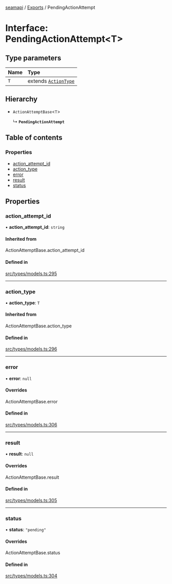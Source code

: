 [seamapi](../README.md) / [Exports](../modules.md) / PendingActionAttempt

# Interface: PendingActionAttempt<T\>

## Type parameters

| Name | Type |
| :------ | :------ |
| `T` | extends [`ActionType`](../modules.md#actiontype) |

## Hierarchy

- `ActionAttemptBase`<`T`\>

  ↳ **`PendingActionAttempt`**

## Table of contents

### Properties

- [action\_attempt\_id](PendingActionAttempt.md#action_attempt_id)
- [action\_type](PendingActionAttempt.md#action_type)
- [error](PendingActionAttempt.md#error)
- [result](PendingActionAttempt.md#result)
- [status](PendingActionAttempt.md#status)

## Properties

### action\_attempt\_id

• **action\_attempt\_id**: `string`

#### Inherited from

ActionAttemptBase.action\_attempt\_id

#### Defined in

[src/types/models.ts:295](https://github.com/seamapi/javascript/blob/main/src/types/models.ts#L295)

___

### action\_type

• **action\_type**: `T`

#### Inherited from

ActionAttemptBase.action\_type

#### Defined in

[src/types/models.ts:296](https://github.com/seamapi/javascript/blob/main/src/types/models.ts#L296)

___

### error

• **error**: ``null``

#### Overrides

ActionAttemptBase.error

#### Defined in

[src/types/models.ts:306](https://github.com/seamapi/javascript/blob/main/src/types/models.ts#L306)

___

### result

• **result**: ``null``

#### Overrides

ActionAttemptBase.result

#### Defined in

[src/types/models.ts:305](https://github.com/seamapi/javascript/blob/main/src/types/models.ts#L305)

___

### status

• **status**: ``"pending"``

#### Overrides

ActionAttemptBase.status

#### Defined in

[src/types/models.ts:304](https://github.com/seamapi/javascript/blob/main/src/types/models.ts#L304)
